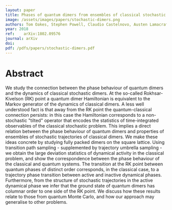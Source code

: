 ```yaml
---
layout: paper
title: Phases of quantum dimers from ensembles of classical stochastic trajectories
image: /assets/images/papers/stochastic-dimers.png
authors: Tom Oakes, Stephen Powell, Claudio Castelnovo, Austen Lamacraft, Juan P. Garrahan
year: 2018
ref: 	arXiv:1802.09576
journal: arXiv
doi:
pdf: /pdfs/papers/stochastic-dimers.pdf
---
```


# Abstract

We study the connection between the phase behaviour of quantum dimers and the dynamics of classical stochastic dimers. At the so-called Rokhsar-Kivelson (RK) point a quantum dimer Hamiltonian is equivalent to the Markov generator of the dynamics of classical dimers. A less well understood fact is that away from the RK point the quantum-classical connection persists: in this case the Hamiltonian corresponds to a non-stochastic "tilted" operator that encodes the statistics of time-integrated observables of the classical stochastic problem. This implies a direct relation between the phase behaviour of quantum dimers and properties of ensembles of stochastic trajectories of classical dimers. We make these ideas concrete by studying fully packed dimers on the square lattice. Using transition path sampling - supplemented by trajectory umbrella sampling - we obtain the large deviation statistics of dynamical activity in the classical problem, and show the correspondence between the phase behaviour of the classical and quantum systems. The transition at the RK point between quantum phases of distinct order corresponds, in the classical case, to a trajectory phase transition between active and inactive dynamical phases. Furthermore, from the structure of stochastic trajectories in the active dynamical phase we infer that the ground state of quantum dimers has columnar order to one side of the RK point. We discuss how these results relate to those from quantum Monte Carlo, and how our approach may generalise to other problems.
